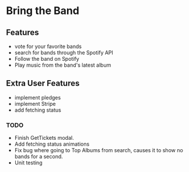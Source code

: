 # Bring the Band

## Features
- vote for your favorite bands
- search for bands through the Spotify API
- Follow the band on Spotify
- Play music from the band's latest album

## Extra User Features
- implement pledges
- implement Stripe
- add fetching status

### TODO
- Finish GetTickets modal.
- Add fetching status animations
- Fix bug where going to Top Albums from search, causes it to show no bands for a second.
- Unit testing
